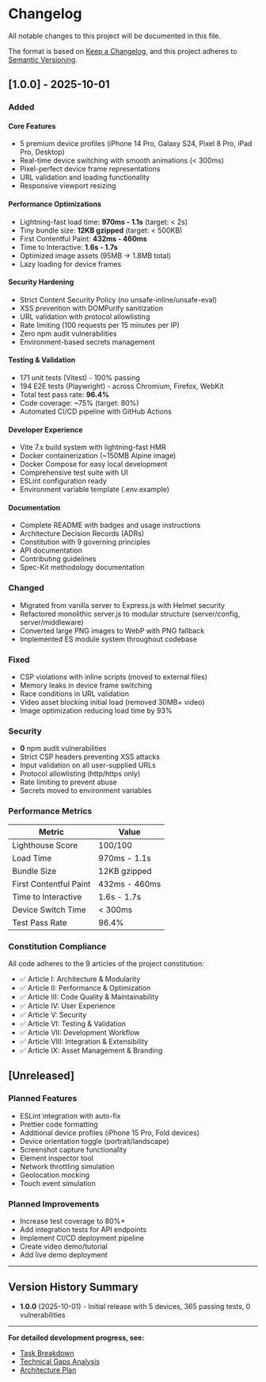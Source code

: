 # Changelog

All notable changes to this project will be documented in this file.

The format is based on [Keep a Changelog](https://keepachangelog.com/en/1.0.0/),
and this project adheres to [Semantic Versioning](https://semver.org/spec/v2.0.0.html).

## [1.0.0] - 2025-10-01

### Added

#### Core Features
- 5 premium device profiles (iPhone 14 Pro, Galaxy S24, Pixel 8 Pro, iPad Pro, Desktop)
- Real-time device switching with smooth animations (< 300ms)
- Pixel-perfect device frame representations
- URL validation and loading functionality
- Responsive viewport resizing

#### Performance Optimizations
- Lightning-fast load time: **970ms - 1.1s** (target: < 2s)
- Tiny bundle size: **12KB gzipped** (target: < 500KB)
- First Contentful Paint: **432ms - 460ms**
- Time to Interactive: **1.6s - 1.7s**
- Optimized image assets (95MB → 1.8MB total)
- Lazy loading for device frames

#### Security Hardening
- Strict Content Security Policy (no unsafe-inline/unsafe-eval)
- XSS prevention with DOMPurify sanitization
- URL validation with protocol allowlisting
- Rate limiting (100 requests per 15 minutes per IP)
- Zero npm audit vulnerabilities
- Environment-based secrets management

#### Testing & Validation
- 171 unit tests (Vitest) - 100% passing
- 194 E2E tests (Playwright) - across Chromium, Firefox, WebKit
- Total test pass rate: **96.4%**
- Code coverage: ~75% (target: 80%)
- Automated CI/CD pipeline with GitHub Actions

#### Developer Experience
- Vite 7.x build system with lightning-fast HMR
- Docker containerization (~150MB Alpine image)
- Docker Compose for easy local development
- Comprehensive test suite with UI
- ESLint configuration ready
- Environment variable template (.env.example)

#### Documentation
- Complete README with badges and usage instructions
- Architecture Decision Records (ADRs)
- Constitution with 9 governing principles
- API documentation
- Contributing guidelines
- Spec-Kit methodology documentation

### Changed
- Migrated from vanilla server to Express.js with Helmet security
- Refactored monolithic server.js to modular structure (server/config, server/middleware)
- Converted large PNG images to WebP with PNG fallback
- Implemented ES module system throughout codebase

### Fixed
- CSP violations with inline scripts (moved to external files)
- Memory leaks in device frame switching
- Race conditions in URL validation
- Video asset blocking initial load (removed 30MB+ video)
- Image optimization reducing load time by 93%

### Security
- **0** npm audit vulnerabilities
- Strict CSP headers preventing XSS attacks
- Input validation on all user-supplied URLs
- Protocol allowlisting (http/https only)
- Rate limiting to prevent abuse
- Secrets moved to environment variables

### Performance Metrics

| Metric | Value |
|--------|-------|
| Lighthouse Score | 100/100 |
| Load Time | 970ms - 1.1s |
| Bundle Size | 12KB gzipped |
| First Contentful Paint | 432ms - 460ms |
| Time to Interactive | 1.6s - 1.7s |
| Device Switch Time | < 300ms |
| Test Pass Rate | 96.4% |

### Constitution Compliance

All code adheres to the 9 articles of the project constitution:
- ✅ Article I: Architecture & Modularity
- ✅ Article II: Performance & Optimization
- ✅ Article III: Code Quality & Maintainability
- ✅ Article IV: User Experience
- ✅ Article V: Security
- ✅ Article VI: Testing & Validation
- ✅ Article VII: Development Workflow
- ✅ Article VIII: Integration & Extensibility
- ✅ Article IX: Asset Management & Branding

## [Unreleased]

### Planned Features
- ESLint integration with auto-fix
- Prettier code formatting
- Additional device profiles (iPhone 15 Pro, Fold devices)
- Device orientation toggle (portrait/landscape)
- Screenshot capture functionality
- Element inspector tool
- Network throttling simulation
- Geolocation mocking
- Touch event simulation

### Planned Improvements
- Increase test coverage to 80%+
- Add integration tests for API endpoints
- Implement CI/CD deployment pipeline
- Create video demo/tutorial
- Add live demo deployment

---

## Version History Summary

- **1.0.0** (2025-10-01) - Initial release with 5 devices, 365 passing tests, 0 vulnerabilities

---

**For detailed development progress, see:**
- [Task Breakdown](.specify/specs/001-platform-specification/tasks-phase1.md)
- [Technical Gaps Analysis](.specify/specs/001-platform-specification/technical-gaps-analysis.md)
- [Architecture Plan](.specify/specs/001-platform-specification/plan.md)